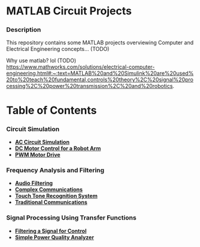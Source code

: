 # MATLAB Circuit Projects
### Description
This repository contains some MATLAB projects overviewing Computer and Electrical Engineering concepts... (TODO)

Why use matlab? lol (TODO)
https://www.mathworks.com/solutions/electrical-computer-engineering.html#:~:text=MATLAB%20and%20Simulink%20are%20used%20to%20teach%20fundamental,controls%20theory%2C%20signal%20processing%2C%20power%20transmission%2C%20and%20robotics.

# Table of Contents
### Circuit Simulation
  * **[AC Circuit Simulation](https://github.com/QueenSophiaLo/MATLAB-Circuits-Projects/tree/main/Circuit%20Simulation/AC%20Circuit%20Simulation)**
  * **[DC Motor Control for a Robot Arm](https://github.com/QueenSophiaLo/MATLAB-Circuits-Projects/tree/main/Circuit%20Simulation/DC%20Motor%20Control%20for%20a%20Robot%20Arm)**
  * **[PWM Motor Drive](https://github.com/QueenSophiaLo/MATLAB-Circuits-Projects/tree/main/Circuit%20Simulation/PWM%20Motor%20Drive)**

### Frequency Analysis and Filtering
  * **[Audio Filtering](https://github.com/QueenSophiaLo/MATLAB-Circuits-Projects/tree/main/Frequency%20Analysis%20and%20Filtering/Audio%20Filtering)**
  * **[Complex Communications](https://github.com/QueenSophiaLo/MATLAB-Circuits-Projects/tree/main/Frequency%20Analysis%20and%20Filtering/Complex%20Communications)**
  * **[Touch Tone Recognition System](https://github.com/QueenSophiaLo/MATLAB-Circuits-Projects/tree/main/Frequency%20Analysis%20and%20Filtering/Touch%20Tone%20Recognition%20System)**
  * **[Traditional Communications](https://github.com/QueenSophiaLo/MATLAB-Circuits-Projects/tree/main/Frequency%20Analysis%20and%20Filtering/Traditional%20Communications)**

### Signal Processing Using Transfer Functions
  * **[Filtering a Signal for Control](https://github.com/QueenSophiaLo/MATLAB-Circuits-Projects/tree/main/Signal%20Processing%20Using%20Transfer%20Functions/Filtering%20a%20Signal%20for%20Control)**
  * **[Simple Power Quality Analyzer](https://github.com/QueenSophiaLo/MATLAB-Circuits-Projects/tree/main/Signal%20Processing%20Using%20Transfer%20Functions/Simple%20Power%20Quality%20Analyzer)**


